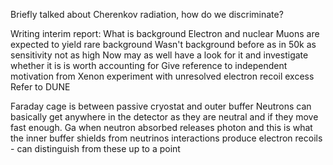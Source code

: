 Briefly talked about Cherenkov radiation, how do we discriminate?

Writing interim report:
What is background
	Electron and nuclear
	Muons are expected to yield rare background
	Wasn't background before as in 50k as sensitivity not as high
	Now may as well have a look for it and investigate whether it is is worth accounting for
Give reference to independent motivation from Xenon experiment with unresolved electron recoil excess
Refer to DUNE

Faraday cage is between passive cryostat and outer buffer
Neutrons can basically get anywhere in the detector as they are neutral and if they move fast enough.
Ga when neutron absorbed releases photon and this is what the inner buffer shields from
neutrinos interactions produce electron recoils - can distinguish from these up to a point